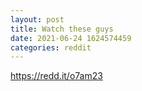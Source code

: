 ```yaml
--- 
layout: post 
title: Watch these guys 
date: 2021-06-24 1624574459 
categories: reddit 
--- 
```

https://redd.it/o7am23